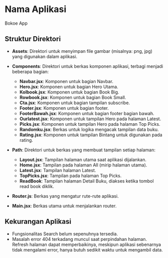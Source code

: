 # Nama Aplikasi

Bokoe App

## Struktur Direktori

- **Assets**: Direktori untuk menyimpan file gambar (misalnya: png, jpg) yang digunakan dalam aplikasi.
- **Components**: Direktori untuk berkas komponen aplikasi, terbagi menjadi beberapa bagian:
  - **Navbar.jsx**: Komponen untuk bagian Navbar.
  - **Hero.jsx**: Komponen untuk bagian Hero Utama.
  - **Kolbook.jsx**: Komponen untuk bagian Book Big.
  - **Rowbook.jsx**: Komponen untuk bagian Book Small.
  - **Cta.jsx**: Komponen untuk bagian tampilan subscribe.
  - **Footer.jsx**: Komponen untuk bagian footer.
  - **FooterBawah.jsx**: Komponen untuk bagian footer bagian bawah.
  - **Ourlatest.jsx**: Komponen untuk tampilan Hero pada halaman Latest.
  - **Picks.jsx**: Komponen untuk tampilan Hero pada halaman Top Picks.
  - **Randomku.jsx**: Berkas untuk logika mengacak tampilan data buku.
  - **Rating.jsx**: Komponen untuk tampilan Bintang untuk digunakan pada rating.

- **Path**: Direktori untuk berkas yang membuat tampilan setiap halaman:
  - **Layout.jsx**: Tampilan halaman utama saat aplikasi dijalankan.
  - **Home.jsx**: Tampilan pada halaman All (mirip halaman utama).
  - **Latest.jsx**: Tampilan halaman Latest.
  - **TopPicks.jsx**: Tampilan pada halaman Top Picks.
  - **ReadBook**: Tampilan halaman Detail Buku, diakses ketika tombol read book diklik.

- **Router.js**: Berkas yang mengatur rute-rute aplikasi.
- **Main.jsx**: Berkas utama untuk menjalankan router.

## Kekurangan Aplikasi

- Fungsionalitas Search belum sepenuhnya tersedia.
- Masalah error 404 terkadang muncul saat perpindahan halaman. Refresh halaman dapat memperbaikinya, meskipun aplikasi sebenarnya tidak mengalami error, hanya butuh sedikit waktu untuk mengambil data.

